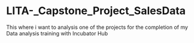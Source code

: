# LITA-_Capstone_Project_SalesData
This where i want to analysis one of the projects for the completion of my Data analysis training with Incubator Hub
